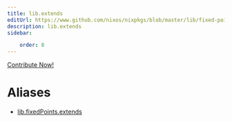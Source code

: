 ```yaml
---
title: lib.extends
editUrl: https://www.github.com/nixos/nixpkgs/blob/master/lib/fixed-points.nix#L99C13
description: lib.extends
sidebar:

    order: 8
---
```


<a href="https://www.github.com/nixos/nixpkgs/blob/master/lib/fixed-points.nix#L99C13">Contribute Now!</a>


# Aliases

- [lib.fixedPoints.extends](/nix-doc-comments/reference/lib/fixedPoints/lib-fixedPoints-extends)


